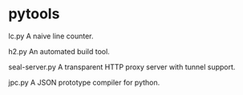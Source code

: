 pytools
=======
lc.py
  A naive line counter.

h2.py
  An automated build tool.

seal-server.py
  A transparent HTTP proxy server with tunnel support.

jpc.py
  A JSON prototype compiler for python.